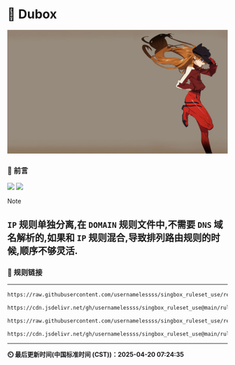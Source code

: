 
# 🧸 Dubox
![](https://raw.githubusercontent.com/usernamelessss/picture-bed/main/images/202504042256831.jpg)
### 📣 前言
![](https://shields.io/badge/-移除重复规则-ff69b4) ![](https://shields.io/badge/-IP&nbsp;规则单独存放不与&nbsp;DOMAIN&nbsp;等混合-green)
> [!NOTE]
**`IP` 规则单独分离,在 `DOMAIN` 规则文件中,不需要 `DNS` 域名解析的,如果和 `IP` 规则混合,导致排列路由规则的时候,顺序不够灵活.**
---

###  🔗 规则链接
---

```url
https://raw.githubusercontent.com/usernamelessss/singbox_ruleset_use/refs/heads/main/rule/Dubox/Dubox_No_IP.json
```

```url
https://cdn.jsdelivr.net/gh/usernamelessss/singbox_ruleset_use@main/rule/Dubox/Dubox_No_IP.json
```

```url
https://raw.githubusercontent.com/usernamelessss/singbox_ruleset_use/refs/heads/main/rule/Dubox/Dubox_No_IP.srs
```

```url
https://cdn.jsdelivr.net/gh/usernamelessss/singbox_ruleset_use@main/rule/Dubox/Dubox_No_IP.srs
```

---
**⏲️ 最后更新时间(中国标准时间 (CST))：2025-04-20 07:24:35**